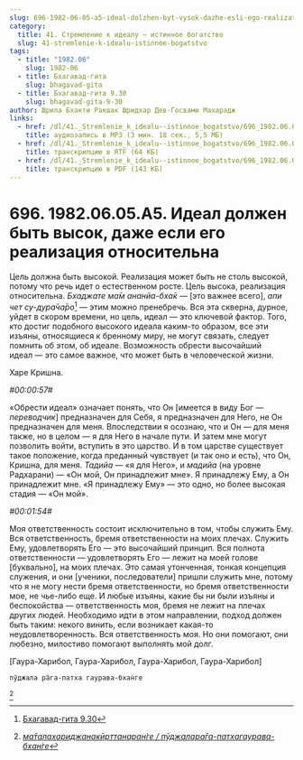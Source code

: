 ```yaml
---
slug: 696-1982-06-05-a5-ideal-dolzhen-byt-vysok-dazhe-esli-ego-realizatsiya-otnositelna
category:
  title: 41. Стремление к идеалу — истинное богатство
  slug: 41-stremlenie-k-idealu-istinnoe-bogatstvo
tags:
  - title: "1982.06"
    slug: 1982-06
  - title: Бхагавад-гита
    slug: bhagavad-gita
  - title: Бхагавад-гита 9.30
    slug: bhagavad-gita-9-30
author: Шрила Бхакти Ракшак Шридхар Дев-Госвами Махарадж
links:
  - href: /dl/41._Stremlenie_k_idealu--istinnoe_bogatstvo/696_1982.06.05.A5_SridharMj_Ideal_dolzhen_byt_vysok_dazhe_esli_ego_realizacija_otnositelna.mp3
    title: аудиозапись в MP3 (3 мин. 18 сек., 5,5 МБ)
  - href: /dl/41._Stremlenie_k_idealu--istinnoe_bogatstvo/696_1982.06.05.A5_SridharMj_Ideal_dolzhen_byt_vysok_dazhe_esli_ego_realizacija_otnositelna.rtf
    title: транскрипцию в RTF (64 КБ)
  - href: /dl/41._Stremlenie_k_idealu--istinnoe_bogatstvo/696_1982.06.05.A5_SridharMj_Ideal_dolzhen_byt_vysok_dazhe_esli_ego_realizacija_otnositelna.pdf
    title: транскрипцию в PDF (143 КБ)
---
```


# 696. 1982.06.05.A5. Идеал должен быть высок, даже если его реализация относительна

Цель должна быть высокой. Реализация может быть не столь высокой, потому что речь идет о естественном росте. Цель высока, реализация относительна. *Бхаджате ма̄м ананйа-бха̄к* — [это важнее всего], *апи чет су-дура̄ча̄ро*[^_ftn1] — этим можно пренебречь. Вся эта скверна, дурное, уйдет в скором времени, но цель, идеал — это ключевой фактор. Того, кто достиг подобного высокого идеала каким-то образом, все эти изъяны, относящиеся к бренному миру, не могут связать, следует помнить об этом, об идеале. Возможность обрести высочайший идеал — это самое важное, что может быть в человеческой жизни.

Харе Кришна.

*#00:00:57#*

«Обрести идеал» означает понять, что Он [имеется в виду Бог — *переводчик*] предназначен для Себя, я предназначен для Него, не Он предназначен для меня. Впоследствии я осознаю, что и Он — для меня также, но в целом — я для Него в начале пути. И затем мне могут позволить войти, вступить в это царство. И в том царстве существует такое положение, когда преданный чувствует (и так оно и есть), что Он, Кришна, для меня. *Тадийа* — «я для Него», и *мадийа* (на уровне Радхарани) — «Он мой, Он принадлежит мне». Я принадлежу Ему, а Он принадлежит мне. «Я принадлежу Ему» — это одно, но более высокая стадия — «Он мой».

*#00:01:54#*

Моя ответственность состоит исключительно в том, чтобы служить Ему. Вся ответственность, бремя ответственности на моих плечах. Служить Ему, удовлетворять Его — это высочайший принцип. Вся полнота ответственности — удовлетворять Его — лежит на моей голове [буквально], на моих плечах. Это самая утонченная, тонкая концепция служения, и они [ученики, последователи] пришли служить мне, потому что я не могу нести бремя ответственности, но бремя ответственности мое, не чье-либо еще. И любые изъяны, какие бы ни были изъяны и беспокойства — ответственность моя, бремя не лежит на плечах других людей. Необходимо идти в этом направлении, подход должен быть таким: некого винить, если возникает какая-то неудовлетворенность. Вся ответственность моя. Но они помогают, они любезно, милостиво помогают выполнять мой долг.

[Гаура-Харибол, Гаура-Харибол, Гаура-Харибол, Гаура-Харибол]

    пӯджала ра̄га-патха гаурава-бхан̇ге
[^_ftn2]



[^_ftn1]: [Бхагавад-гита 9.30](../notes/bhagavad-gita/bhagavad-gita-9-30.md)

[^_ftn2]: [*ма̄талахариджанакӣрттанаран̇ге / пӯджалара̄га-патхагаурава-бхан̇ге*](../notes/shloka/matalaharidzhanakjorttanarange-pudzhalaraga-pathagaurava-bhange.md)
